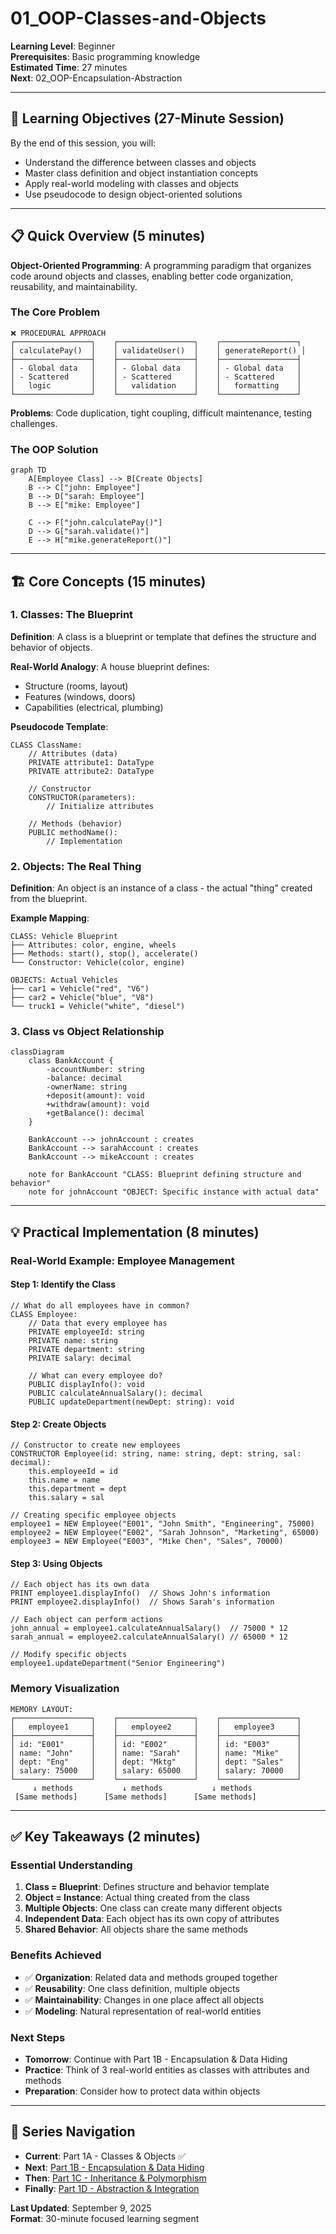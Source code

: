 # 01_OOP-Classes-and-Objects

**Learning Level**: Beginner  
**Prerequisites**: Basic programming knowledge  
**Estimated Time**: 27 minutes  
**Next**: 02_OOP-Encapsulation-Abstraction

---

## 🎯 Learning Objectives (27-Minute Session)

By the end of this session, you will:

- Understand the difference between classes and objects
- Master class definition and object instantiation concepts
- Apply real-world modeling with classes and objects
- Use pseudocode to design object-oriented solutions

---

## 📋 Quick Overview (5 minutes)

**Object-Oriented Programming**: A programming paradigm that organizes code around objects and classes, enabling better code organization, reusability, and maintainability.

### **The Core Problem**

```text
❌ PROCEDURAL APPROACH
┌─────────────────┐    ┌─────────────────┐    ┌─────────────────┐
│ calculatePay()  │    │ validateUser()  │    │ generateReport() │
├─────────────────┤    ├─────────────────┤    ├─────────────────┤
│ - Global data   │    │ - Global data   │    │ - Global data   │
│ - Scattered     │    │ - Scattered     │    │ - Scattered     │
│   logic         │    │   validation    │    │   formatting    │
└─────────────────┘    └─────────────────┘    └─────────────────┘
```

**Problems**: Code duplication, tight coupling, difficult maintenance, testing challenges.

### **The OOP Solution**

```mermaid
graph TD
    A[Employee Class] --> B[Create Objects]
    B --> C["john: Employee"]
    B --> D["sarah: Employee"]
    B --> E["mike: Employee"]
    
    C --> F["john.calculatePay()"]
    D --> G["sarah.validate()"]
    E --> H["mike.generateReport()"]
```

---

## 🏗️ Core Concepts (15 minutes)

### **1. Classes: The Blueprint**

**Definition**: A class is a blueprint or template that defines the structure and behavior of objects.

**Real-World Analogy**: A house blueprint defines:

- Structure (rooms, layout)
- Features (windows, doors)
- Capabilities (electrical, plumbing)

**Pseudocode Template**:

```pseudocode
CLASS ClassName:
    // Attributes (data)
    PRIVATE attribute1: DataType
    PRIVATE attribute2: DataType
    
    // Constructor
    CONSTRUCTOR(parameters):
        // Initialize attributes
    
    // Methods (behavior)
    PUBLIC methodName():
        // Implementation
```

### **2. Objects: The Real Thing**

**Definition**: An object is an instance of a class - the actual "thing" created from the blueprint.

**Example Mapping**:

```text
CLASS: Vehicle Blueprint
├── Attributes: color, engine, wheels
├── Methods: start(), stop(), accelerate()
└── Constructor: Vehicle(color, engine)

OBJECTS: Actual Vehicles
├── car1 = Vehicle("red", "V6")
├── car2 = Vehicle("blue", "V8")
└── truck1 = Vehicle("white", "diesel")
```

### **3. Class vs Object Relationship**

```mermaid
classDiagram
    class BankAccount {
        -accountNumber: string
        -balance: decimal
        -ownerName: string
        +deposit(amount): void
        +withdraw(amount): void
        +getBalance(): decimal
    }
    
    BankAccount --> johnAccount : creates
    BankAccount --> sarahAccount : creates
    BankAccount --> mikeAccount : creates
    
    note for BankAccount "CLASS: Blueprint defining structure and behavior"
    note for johnAccount "OBJECT: Specific instance with actual data"
```

---

## 💡 Practical Implementation (8 minutes)

### **Real-World Example: Employee Management**

#### Step 1: Identify the Class

```pseudocode
// What do all employees have in common?
CLASS Employee:
    // Data that every employee has
    PRIVATE employeeId: string
    PRIVATE name: string
    PRIVATE department: string
    PRIVATE salary: decimal
    
    // What can every employee do?
    PUBLIC displayInfo(): void
    PUBLIC calculateAnnualSalary(): decimal
    PUBLIC updateDepartment(newDept: string): void
```

#### Step 2: Create Objects

```pseudocode
// Constructor to create new employees
CONSTRUCTOR Employee(id: string, name: string, dept: string, sal: decimal):
    this.employeeId = id
    this.name = name
    this.department = dept
    this.salary = sal

// Creating specific employee objects
employee1 = NEW Employee("E001", "John Smith", "Engineering", 75000)
employee2 = NEW Employee("E002", "Sarah Johnson", "Marketing", 65000)
employee3 = NEW Employee("E003", "Mike Chen", "Sales", 70000)
```

#### Step 3: Using Objects

```pseudocode
// Each object has its own data
PRINT employee1.displayInfo()  // Shows John's information
PRINT employee2.displayInfo()  // Shows Sarah's information

// Each object can perform actions
john_annual = employee1.calculateAnnualSalary()  // 75000 * 12
sarah_annual = employee2.calculateAnnualSalary() // 65000 * 12

// Modify specific objects
employee1.updateDepartment("Senior Engineering")
```

### **Memory Visualization**

```text
MEMORY LAYOUT:
┌─────────────────┐    ┌─────────────────┐    ┌─────────────────┐
│   employee1     │    │   employee2     │    │   employee3     │
├─────────────────┤    ├─────────────────┤    ├─────────────────┤
│ id: "E001"      │    │ id: "E002"      │    │ id: "E003"      │
│ name: "John"    │    │ name: "Sarah"   │    │ name: "Mike"    │
│ dept: "Eng"     │    │ dept: "Mktg"    │    │ dept: "Sales"   │
│ salary: 75000   │    │ salary: 65000   │    │ salary: 70000   │
└─────────────────┘    └─────────────────┘    └─────────────────┘
     ↓ methods           ↓ methods           ↓ methods
 [Same methods]      [Same methods]      [Same methods]
```

---

## ✅ Key Takeaways (2 minutes)

### **Essential Understanding**

1. **Class = Blueprint**: Defines structure and behavior template
2. **Object = Instance**: Actual thing created from the class
3. **Multiple Objects**: One class can create many different objects
4. **Independent Data**: Each object has its own copy of attributes
5. **Shared Behavior**: All objects share the same methods

### **Benefits Achieved**

- ✅ **Organization**: Related data and methods grouped together
- ✅ **Reusability**: One class definition, multiple objects
- ✅ **Maintainability**: Changes in one place affect all objects
- ✅ **Modeling**: Natural representation of real-world entities

### **Next Steps**

- **Tomorrow**: Continue with Part 1B - Encapsulation & Data Hiding
- **Practice**: Think of 3 real-world entities as classes with attributes and methods
- **Preparation**: Consider how to protect data within objects

---

## 🔗 Series Navigation

- **Current**: Part 1A - Classes & Objects ✅
- **Next**: [Part 1B - Encapsulation & Data Hiding](01_OOP-Fundamentals-Part1B-Encapsulation.md)
- **Then**: [Part 1C - Inheritance & Polymorphism](01_OOP-Fundamentals-Part1C-Inheritance.md)
- **Finally**: [Part 1D - Abstraction & Integration](01_OOP-Fundamentals-Part1D-Abstraction.md)

**Last Updated**: September 9, 2025  
**Format**: 30-minute focused learning segment

